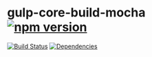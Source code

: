 # gulp-core-build-mocha [![npm version](https://badge.fury.io/js/%40microsoft%2Fgulp-core-build-mocha.svg)](https://badge.fury.io/js/gulp-core-build-mocha)

[![Build Status](https://travis-ci.org/Microsoft/gulp-core-build-mocha.svg?branch=master)](https://travis-ci.org/Microsoft/gulp-core-build-mocha) [![Dependencies](https://david-dm.org/Microsoft/gulp-core-build-mocha.svg)](https://david-dm.org/Microsoft/gulp-core-build-mocha)
